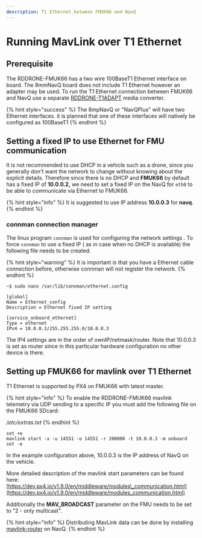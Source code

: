 ```yaml
---
description: T1 Ethernet between FMUK66 and NavQ
---
```


# Running MavLink over T1 Ethernet

## Prerequisite

The RDDRONE-FMUK66 has a two wire 100BaseT1 Ethernet interface on board. The 8mmNavQ board does not include T1 Ethernet however an adapter may be used. To run the T1 Ethernet connection between FMUK66 and NavQ use a separate [RDDRONE-T1ADAPT](../../navq-add-on-modules/100baset1-2-wire-automotive-ethernet-media-converter.md) media converter.  


{% hint style="success" %}
The 8mpNavQ or "NavQPlus" will have two Ethernet interfaces. it is planned that one of these interfaces will natively be configured as 100BaseT1 
{% endhint %}

## Setting a fixed IP to use Ethernet for FMU communication

It is not recommended to use DHCP in a vehicle such as a drone, since you generally don't want the network to change without knowing about the explicit details.  Therefore since there is no DHCP and **FMUK66** by default has a fixed IP of **10.0.0.2,** we need to set a fixed IP on the NavQ for `eth0` to be able to communicate via Ethernet to FMUK66. 

{% hint style="info" %}
It is suggested to use IP address **10.0.0.3** for **navq**. 
{% endhint %}

### connman connection manager 

The linux program `connman` is used for configuring the network settings . To force `connman` to use a fixed IP \( as in case when no DHCP is available\) the following file needs to be created.

{% hint style="warning" %}
It is important is that you have a Ethernet cable connection before, otherwise connman will not register the network.
{% endhint %}

```text
~$ sudo nano /var/lib/connman/ethernet.config
```

```text
[global]
Name = Ethernet_config
Description = Ethernet fixed IP setting

[service_onboard_ethernet]
Type = ethernet
IPv4 = 10.0.0.3/255.255.255.0/10.0.0.3
```

 The IP4 settings are in the order of  ownIP/netmask/router. Note that 10.0.0.3 is set as router since in this particular hardware configuration no other device is there.

## Setting up FMUK66 for mavlink over T1 Ethernet

T1 Ethernet is supported by PX4 on FMUK66 with latest master.

{% hint style="info" %}
To enable the RDDRONE-FMUK66 mavlink telemetry via UDP sending to a specific IP you must add the following file on the FMUK66 SDcard:

 _/etc/extras.txt_ 
{% endhint %}

```text
set +e
mavlink start -x -u 14551 -o 14551 -r 200000 -t 10.0.0.3 -m onboard
set -e
```

In the example configuration above, 10.0.0.3 is the IP address of NavQ on the vehicle.  
  
More detailed description of the mavlink start parameters can be found here: [https://dev.px4.io/v1.9.0/en/middleware/modules\_communication.html](https://dev.px4.io/v1.9.0/en/middleware/modules_communication.html) 

  
Additionally the **MAV\_BROADCAST** parameter on the FMU needs to be set to "2 - only multicast".

{% hint style="info" %}
Distributing MavLink data can be done by installing [mavlink-router](installing-mavlink-router.md) on NavQ.
{% endhint %}

